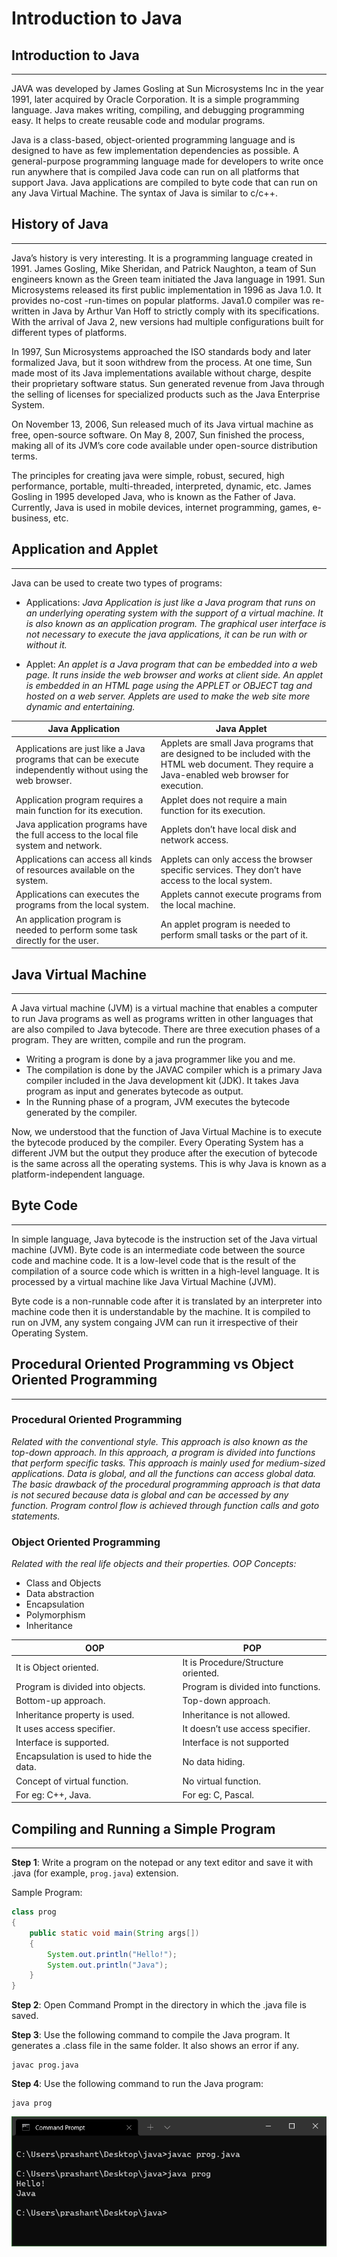 # Introduction to Java

## Introduction to Java
--------------------------
JAVA was developed by James Gosling at Sun Microsystems Inc in the year 1991, later acquired by Oracle Corporation. It is a simple programming language. Java makes writing, compiling, and debugging programming easy. It helps to create reusable code and modular programs.

Java is a class-based, object-oriented programming language and is designed to have as few implementation dependencies as possible. A general-purpose programming language made for developers to write once run anywhere that is compiled Java code can run on all platforms that support Java. Java applications are compiled to byte code that can run on any Java Virtual Machine. The syntax of Java is similar to c/c++.

## History of Java
--------------------------
Java’s history is very interesting. It is a programming language created in 1991. James Gosling, Mike Sheridan, and Patrick Naughton, a team of Sun engineers known as the Green team initiated the Java language in 1991. Sun Microsystems released its first public implementation in 1996 as Java 1.0. It provides no-cost -run-times on popular platforms. Java1.0 compiler was re-written in Java by Arthur Van Hoff to strictly comply with its specifications. With the arrival of Java 2, new versions had multiple configurations built for different types of platforms.

In 1997, Sun Microsystems approached the ISO standards body and later formalized Java, but it soon withdrew from the process. At one time, Sun made most of its Java implementations available without charge, despite their proprietary software status. Sun generated revenue from Java through the selling of licenses for specialized products such as the Java Enterprise System.

On November 13, 2006, Sun released much of its Java virtual machine as free, open-source software. On May 8, 2007, Sun finished the process, making all of its JVM’s core code available under open-source distribution terms.

The principles for creating java were simple, robust, secured, high performance, portable, multi-threaded, interpreted, dynamic, etc. James Gosling in 1995 developed Java, who is known as the Father of Java. Currently, Java is used in mobile devices, internet programming, games, e-business, etc.

## Application and Applet
--------------------------
Java can be used to create two types of programs:

* Applications: _Java Application is just like a Java program that runs on an underlying operating system with the support of a virtual machine. It is also known as an application program. The graphical user interface is not necessary to execute the java applications, it can be run with or without it._

* Applet: _An applet is a Java program that can be embedded into a web page. It runs inside the web browser and works at client side. An applet is embedded in an HTML page using the APPLET or OBJECT tag and hosted on a web server. Applets are used to make the web site more dynamic and entertaining._

|                                                 Java Application                                          |                                                                     Java Applet                                                                   |
|-----------------------------------------------------------------------------------------------------------|---------------------------------------------------------------------------------------------------------------------------------------------------|
|Applications are just like a Java programs that can be execute independently without using the web browser.|Applets are small Java programs that are designed to be included with the HTML web document. They require a Java-enabled web browser for execution.|
|Application program requires a main function for its execution.                                            |Applet does not require a main function for its execution.                                                                                         |
|Java application programs have the full access to the local file system and network.                       |Applets don’t have local disk and network access.                                                                                                  |
|Applications can access all kinds of resources available on the system.                                    |Applets can only access the browser specific services. They don’t have access to the local system.                                                 |
|Applications can executes the programs from the local system.                                              |Applets cannot execute programs from the local machine.                                                                                            |
|An application program is needed to perform some task directly for the user.                               |An applet program is needed to perform small tasks or the part of it.                                                                              |

## Java Virtual Machine
-----------------------------
A Java virtual machine (JVM) is a virtual machine that enables a computer to run Java programs as well as programs written in other languages that are also compiled to Java bytecode. There are three execution phases of a program. They are written, compile and run the program.

* Writing a program is done by a java programmer like you and me.
* The compilation is done by the JAVAC compiler which is a primary Java compiler included in the Java development kit (JDK). It takes Java program as input and generates bytecode as output.
* In the Running phase of a program, JVM executes the bytecode generated by the compiler.

Now, we understood that the function of Java Virtual Machine is to execute the bytecode produced by the compiler. Every Operating System has a different JVM but the output they produce after the execution of bytecode is the same across all the operating systems. This is why Java is known as a platform-independent language. 

## Byte Code 
-------------------
In simple language, Java bytecode is the instruction set of the Java virtual machine (JVM). 
Byte code is an intermediate code between the source code and machine code. It is a low-level code that is the result of the compilation of a source code which is written in a high-level language. It is processed by a virtual machine like Java Virtual Machine (JVM).

Byte code is a non-runnable code after it is translated by an interpreter into machine code then it is understandable by the machine. It is compiled to run on JVM, any system congaing JVM can run it irrespective of their Operating System.

## Procedural Oriented Programming vs Object Oriented Programming
-----------------------------------------------------------------

### **Procedural Oriented Programming** 
_Related with the conventional style. This approach is also known as the top-down approach. In this approach, a program is divided into functions that perform specific tasks. This approach is mainly used for medium-sized applications. Data is global, and all the functions can access global data. The basic drawback of the procedural programming approach is that data is not secured because data is global and can be accessed by any function. Program control flow is achieved through function calls and goto statements._

### **Object Oriented Programming**
_Related with the real life objects and their properties. OOP Concepts:_

* Class and Objects
* Data abstraction
* Encapsulation
* Polymorphism
* Inheritance 

|                   OOP                 |               POP                 |
|---------------------------------------|-----------------------------------|
|It is Object oriented.                 |It is Procedure/Structure oriented.|
|Program is divided into objects.       |Program is divided into functions. |
|Bottom-up approach.                    |Top-down approach.                 |
|Inheritance property is used.          |Inheritance is not allowed.        |
|It uses access specifier.              |It doesn’t use access specifier.   |
|Interface is supported.                |Interface is not supported         |
|Encapsulation is used to hide the data.|No data hiding.                    |
|Concept of virtual function.           |No virtual function.               |
|For eg: C++, Java.                     |For eg: C, Pascal.                 |

## Compiling and Running a Simple Program
------------------------------
**Step 1**: Write a program on the notepad or any text editor and save it with .java (for example, ``prog.java``) extension.

Sample Program:

```Java
class prog  
{  
    public static void main(String args[])  
    {  
        System.out.println("Hello!");  
        System.out.println("Java");  
    }  
}  
```
**Step 2**: Open Command Prompt in the directory in which the .java file is saved.

**Step 3**: Use the following command to compile the Java program. It generates a .class file in the same folder. It also shows an error if any.

```
javac prog.java
```
**Step 4**: Use the following command to run the Java program:

```
java prog
```
![image](photo/java-run.png)
